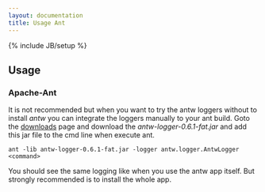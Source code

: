 ```yaml
---
layout: documentation
title: Usage Ant
---
```

{% include JB/setup %}

## Usage

### Apache-Ant
It is not recommended but when you want to try the antw loggers without to install *antw* you can integrate the loggers manually to your ant build.
Goto the [downloads](/downloads) page and download the *antw-logger-0.6.1-fat.jar* and add this jar file to the cmd line when execute ant.

    ant -lib antw-logger-0.6.1-fat.jar -logger antw.logger.AntwLogger <command>

You should see the same logging like when you use the antw app itself. But strongly recommended is to install the whole app.



